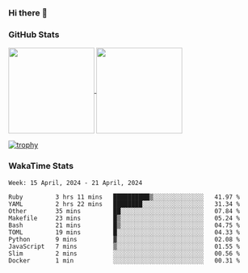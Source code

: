 ### Hi there 👋

### GitHub Stats

<a href="https://github.com/anuraghazra/github-readme-stats">
  <img align="center" height="170px" src="https://github-readme-stats.vercel.app/api/top-langs/?username=tksfjt1024&layout=compact&count_private=true&show_icons=true&show_icons=true&theme=graywhite" />
</a>
<a href="https://github.com/anuraghazra/github-readme-stats">
  <img align="center" height="170px" src="https://github-readme-stats.vercel.app/api?username=tksfjt1024&count_private=true&show_icons=true&show_icons=true&theme=graywhite" />
</a>

[![trophy](https://github-profile-trophy.vercel.app/?username=tksfjt1024)](https://github.com/ryo-ma/github-profile-trophy)

### WakaTime Stats

<!--START_SECTION:waka-->
```text
Week: 15 April, 2024 - 21 April, 2024

Ruby         3 hrs 11 mins   ██████████▒░░░░░░░░░░░░░░   41.97 % 
YAML         2 hrs 22 mins   ████████░░░░░░░░░░░░░░░░░   31.34 % 
Other        35 mins         ██░░░░░░░░░░░░░░░░░░░░░░░   07.84 % 
Makefile     23 mins         █▒░░░░░░░░░░░░░░░░░░░░░░░   05.24 % 
Bash         21 mins         █▒░░░░░░░░░░░░░░░░░░░░░░░   04.75 % 
TOML         19 mins         █░░░░░░░░░░░░░░░░░░░░░░░░   04.33 % 
Python       9 mins          ▓░░░░░░░░░░░░░░░░░░░░░░░░   02.08 % 
JavaScript   7 mins          ▒░░░░░░░░░░░░░░░░░░░░░░░░   01.55 % 
Slim         2 mins          ░░░░░░░░░░░░░░░░░░░░░░░░░   00.56 % 
Docker       1 min           ░░░░░░░░░░░░░░░░░░░░░░░░░   00.31 % 
```
<!--END_SECTION:waka-->

